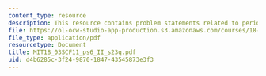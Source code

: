 ```yaml
---
content_type: resource
description: This resource contains problem statements related to periodic input.
file: https://ol-ocw-studio-app-production.s3.amazonaws.com/courses/18-03sc-differential-equations-fall-2011/d4b6285c3f249870184743545873e3f3_MIT18_03SCF11_ps6_II_s23q.pdf
file_type: application/pdf
resourcetype: Document
title: MIT18_03SCF11_ps6_II_s23q.pdf
uid: d4b6285c-3f24-9870-1847-43545873e3f3
---
```

